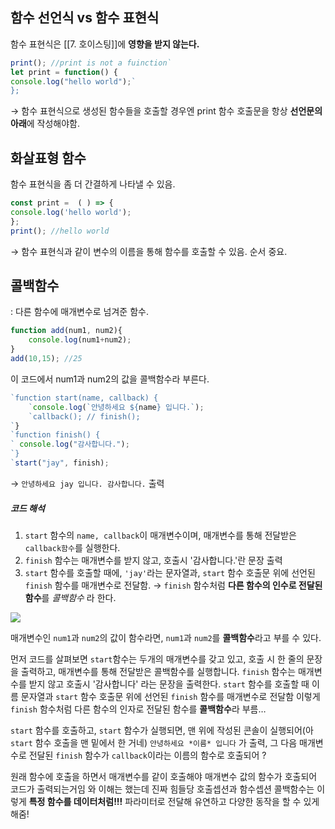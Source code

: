 ## 함수 선언식 vs 함수 표현식

함수 표현식은 [[7. 호이스팅]]에 **영향을 받지 않는다.**
``` javascript
print(); //print is not a fuinction`
let print = function() {
console.log("hello world");`
};
```

→ 함수 표현식으로 생성된 함수들을 호출할 경우엔 print 함수 호출문을 항상 **선언문의 아래**에 작성해야함.

## 화살표형 함수
함수 표현식을 좀 더 간결하게 나타낼 수 있음. 
``` javascript
const print =  ( ) => {
console.log('hello world');
};
print(); //hello world
```
→ 함수 표현식과 같이 변수의 이름을 통해 함수를 호출할 수 있음. 순서 중요.

## 콜백함수
: 다른 함수에 매개변수로 넘겨준 함수.

``` javascript
function add(num1, num2){
    console.log(num1+num2);
}
add(10,15); //25
```

이 코드에서 num1과 num2의 값을 콜백함수라 부른다.
``` javascript
`function start(name, callback) {
    `console.log(`안녕하세요 ${name} 입니다.`);
    `callback(); // finish();
`}
`function finish() {
` console.log("감사합니다.");
`}
`start("jay", finish);
```
→ `안녕하세요 jay 입니다. 감사합니다.`  출력

##### 코드 해석
1. `start` 함수의 `name, callback`이 매개변수이며, 매개변수를 통해 전달받은 `callback함수`를 실행한다.
2. `finish` 함수는 매개변수를 받지 않고, 호출시 '감사합니다.'란 문장 출력
3. `start` 함수를 호출할 때에, `'jay'`라는 문자열과, `start` 함수 호출문 위에 선언된 `finish` 함수를 매개변수로 전달함.
→ `finish` 함수처럼 **다른 함수의 인수로 전달된 함수**를 *콜백함수* 라 한다.

<img src="image 20230730213159.png">



매개변수인 `num1`과 `num2`의 값이 함수라면, `num1`과 `num2`를 **콜백함수**라고 부를 수 있다.

먼저 코드를 살펴보면 `start`함수는 두개의 매개변수를 갖고 있고, 호출 시 한 줄의 문장을 출력하고, 매개변수를 통해 전달받은 콜백함수를 실행합니다.
`finish` 함수는 매개변수를 받지 않고 호출시 '감사합니다' 라는 문장을 출력한다.
`start` 함수를 호출할 때 이름 문자열과 `start` 함수 호출문 위에 선언된 `finish` 함수를 매개변수로 전달함 
이렇게 `finish` 함수처럼 다른 함수의 인자로 전달된 함수를 **콜백함수**라 부름…

`start` 함수를 호출하고, `start` 함수가 실행되면, 맨 위에 작성된 콘솔이 실행되어(아 `start` 함수 호출을 맨 밑에서 한 거네) `안녕하세요 *이름* 입니다` 가 출력,
그 다음 매개변수로 전달된 `finish` 함수가 `callback`이라는 이름의 함수로 호출되어 
?

원래 함수에 호출을 하면서 매개변수를 같이 호출해야 매개변수 값의 함수가 호출되어 코드가 출력되는거임
와 이해는 했는데 진짜 힘들당 호출셉션과 함수셉션
콜백함수는 이렇게 **특정 함수를 데이터처럼!!!** 파라미터로 전달해 유연하고 다양한 동작을 할 수 있게 해줌!

